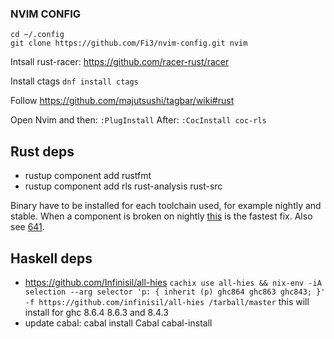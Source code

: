 ### NVIM CONFIG

```
cd ~/.config
git clone https://github.com/Fi3/nvim-config.git nvim
```

Intsall rust-racer: https://github.com/racer-rust/racer

Install ctags `dnf install ctags`

Follow https://github.com/majutsushi/tagbar/wiki#rust

Open Nvim and then: `:PlugInstall`
After: `:CocInstall coc-rls`

## Rust deps

* rustup component add rustfmt
* rustup component add rls rust-analysis rust-src

Binary have to be installed for each toolchain used, for example nightly and stable.
When a component is broken on nightly [this](https://github.com/rust-lang/rls#error-component-rls-is-unavailable-for-download-nightly) is the fastest fix. Also see [641](https://github.com/rust-lang/rls/issues/641).

## Haskell deps

* https://github.com/Infinisil/all-hies  `cachix use all-hies && nix-env -iA selection --arg selector 'p: { inherit (p) ghc864 ghc863 ghc843; }' -f https://github.com/infinisil/all-hies /tarball/master` this will install for ghc 8.6.4 8.6.3 and 8.4.3
* update cabal: cabal install Cabal cabal-install
